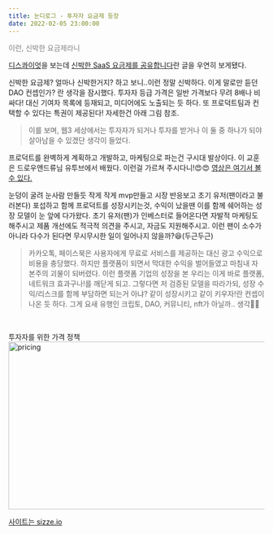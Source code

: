 ```yaml
---
title: 눈디로그 - 투자자 요금제 등장
date: 2022-02-05 23:00:00
---
```


<font color="gray">이런, 신박한 요금제라니</font>

[디스콰이엇](https://disquiet.io/)을 보는데 [신박한 SaaS 요금제를 공유합니다](https://disquiet.io/@stevenjang/makerlog/155)란 글을 우연히 보게됐다. 

신박한 요금제? 얼마나 신박한거지? 하고 보니..이런 정말 신박하다. 이게 말로만 듣던 DAO 컨셉인가? 란 생각을 잠시했다. 투자자 등급 가격은 일반 가격보다 무려 8배나 비싸다! 대신 기여자 목록에 등재되고, 미디어에도 노출되는 듯 하다. 또 프로덕트팀과 컨택할 수 있다는 특권이 제공된다! 자세한건 아래 그림 참조.


> 이를 보며, 웹3 세상에서는 투자자가 되거나 투자를 받거나 이 둘 중 하나가 되야 살아남을 수 있겠단 생각이 들었다. 


프로덕트를 완벽하게 계획하고 개발하고, 마케팅으로 파는건 구시대 발상이다. 이 교훈은 드로우앤드류님 유투브에서 배웠다. 이런걸 가르쳐 주시다니!😍😍 [영상은 여기서 볼 수 있다.](https://youtu.be/dtgEhPv5Ww0)


눈덩이 굴려 눈사람 만들듯 작게 작게 mvp만들고 시장 반응보고 초기 유저(팬이라고 불러본다) 포섭하고 함께 프로덕트를 성장시키는것, 수익이 났을땐 이를 함께 쉐어하는 성장 모델이 눈 앞에 다가왔다. 초기 유저(팬)가 인베스터로 들어온다면 자발적 마케팅도 해주시고 제품 개선에도 적극적 의견을 주시고, 자금도 지원해주시고. 이런 팬이 소수가 아니라 다수가 된다면 무시무시한 일이 일어나지 않을까?😆(두근두근) 

> 카카오톡, 페이스북은 사용자에게 무료로 서비스를 제공하는 대신 광고 수익으로 비용을 충당했다. 하지만 플랫폼이 되면서 막대한 수익을 벌어들였고 마침내 자본주의 괴물이 되버렸다. 이런 플랫폼 기업의 성장을 본 우리는 이게 바로 플랫폼, 네트워크 효과구나!를 깨닫게 되고. 그렇다면 저 검증된 모델을 따라가되, 성장 수익/리스크를 함께 부담하면 되는거 아냐? 같이 성장시키고 같이 키우자!란 컨셉이 나온 듯 하다. 그게 요새 유행인 크립토, DAO, 커뮤니티, nft가 아닐까.. 생각🤑🤑

<br>

투자자를 위한 가격 정책
<img src="https://noondayz.github.io/blog/images/0206_pricing.png" alt="pricing" width="630" height="330">

[사이트는 sizze.io](https://www.sizze.io/)